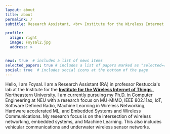 ```yaml
---
layout: about
title: about
permalink: /
subtitle: Research Assistant, <br> Institute for the Wireless Internet of Things Roux Institute 

profile:
  align: right
  image: Foysal2.jpg
  address: >


news: true  # includes a list of news items
selected_papers: true # includes a list of papers marked as "selected={true}"
social: true  # includes social icons at the bottom of the page
---
```


Hello, I am Foysal. I am a Research Assistant (RA)  in professor Restuccia's lab at the Institute for the <strong> <a class="news-title" href="https://www.northeastern.edu/wiot/">  Institute for the Wireless Internet of Things  </a> </strong>, Northeastern University.  I am currently pursuing my Ph.D. in Computer Engineering at NEU with a research focus on MU-MIMO, IEEE 802.11ax, IoT, Software Defined Radio, Machine Learning in Wireless Networking, Hardware accelerated ML, and  Embedded Systems and Wireless Communications. My research focus is on the intersection of wireless networking, embedded systems, and Machine Learning. This also includes vehicular communications and underwater wireless sensor networks. 


